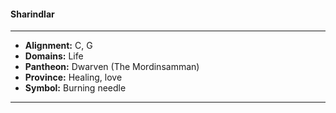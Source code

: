 #### Sharindlar
___

- **Alignment:** C, G
- **Domains:** Life
- **Pantheon:** Dwarven (The Mordinsamman)
- **Province:** Healing, love
- **Symbol:** Burning needle
___
